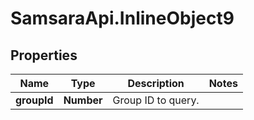 # SamsaraApi.InlineObject9

## Properties
Name | Type | Description | Notes
------------ | ------------- | ------------- | -------------
**groupId** | **Number** | Group ID to query. | 


